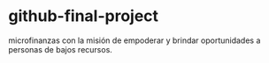 # github-final-project
microfinanzas con la misión de empoderar y brindar oportunidades a personas de bajos recursos.
